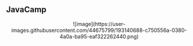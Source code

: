 ## JavaCamp

<center>
![image](https://user-images.githubusercontent.com/44675799/193140688-c750556a-0380-4a0a-ba95-eaf322262440.png)
</center>
